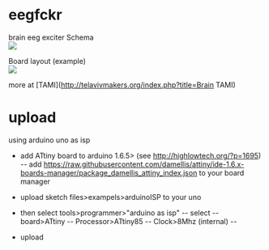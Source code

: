 # eegfckr
brain eeg exciter
Schema  
![](http://i.imgur.com/O06KAnZl.png)

Board layout (example)  
![](http://i.imgur.com/0n40fsg.png)

more at [TAMI](http://telavivmakers.org/index.php?title=Brain TAMI)

# upload


using arduino uno as isp  
- add ATtiny board to arduino 1.6.5> 
(see http://highlowtech.org/?p=1695) 
-- add 
https://raw.githubusercontent.com/damellis/attiny/ide-1.6.x-boards-manager/package_damellis_attiny_index.json
 to your board manager

- upload sketch files>exampels>arduinoISP to your uno  
- then select tools>programmer>"arduino as isp"
-- select 
-- board>ATtiny
-- Processor>ATtiny85
-- Clock>8Mhz (internal)
-- 
- upload
